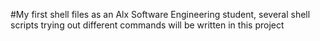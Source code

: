 #My first shell files as an Alx Software Engineering student, several shell scripts trying out different commands will be written in this project
